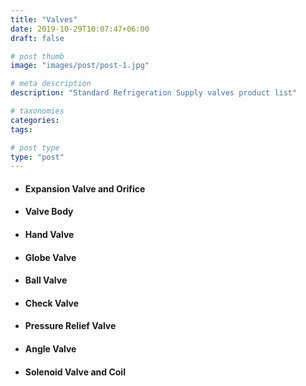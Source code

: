 ```yaml
---
title: "Valves"
date: 2019-10-29T10:07:47+06:00
draft: false

# post thumb
image: "images/post/post-1.jpg"

# meta description
description: "Standard Refrigeration Supply valves product list"

# taxonomies
categories: 
tags:

# post type
type: "post"
---
```


- #### Expansion Valve and Orifice

- #### Valve Body

- #### Hand Valve

- #### Globe Valve

- #### Ball Valve

- #### Check Valve

- #### Pressure Relief Valve

- #### Angle Valve

- #### Solenoid Valve and Coil
